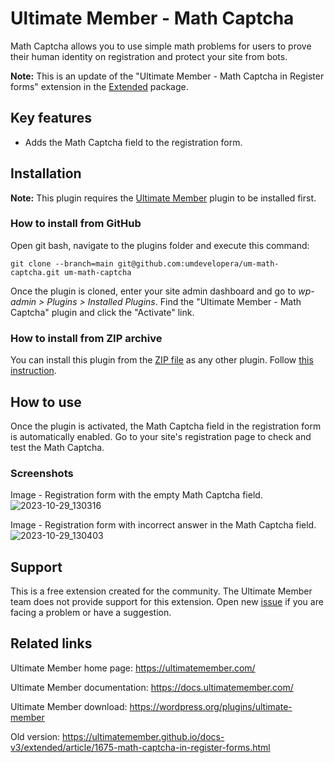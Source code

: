 # Ultimate Member - Math Captcha

Math Captcha allows you to use simple math problems for users to prove their human identity on registration and protect your site from bots.

__Note:__ This is an update of the "Ultimate Member - Math Captcha in Register forms" extension in the [Extended](https://github.com/ultimatemember/Extended/tree/main) package.

## Key features
- Adds the Math Captcha field to the registration form.

## Installation

__Note:__ This plugin requires the [Ultimate Member](https://wordpress.org/plugins/ultimate-member/) plugin to be installed first.

### How to install from GitHub

Open git bash, navigate to the plugins folder and execute this command:

`git clone --branch=main git@github.com:umdevelopera/um-math-captcha.git um-math-captcha`

Once the plugin is cloned, enter your site admin dashboard and go to _wp-admin > Plugins > Installed Plugins_. Find the "Ultimate Member - Math Captcha" plugin and click the "Activate" link.

### How to install from ZIP archive

You can install this plugin from the [ZIP file](https://drive.google.com/file/d/1boyyaOhAJdfxxDkGdRju8048PjnoGqwF/view) as any other plugin. Follow [this instruction](https://wordpress.org/support/article/managing-plugins/#upload-via-wordpress-admin).

## How to use

Once the plugin is activated, the Math Captcha field in the registration form is automatically enabled. Go to your site's registration page to check and test the Math Captcha.

### Screenshots

Image - Registration form with the empty Math Captcha field.
![2023-10-29_130316](https://github.com/umdevelopera/um-math-captcha/assets/113178913/158fca89-b6de-46fd-b8fd-4180e4971f8a)

Image - Registration form with incorrect answer in the Math Captcha field.
![2023-10-29_130403](https://github.com/umdevelopera/um-math-captcha/assets/113178913/abec7bfd-9a44-4115-8ce1-22e2c028a1af)

## Support

This is a free extension created for the community. The Ultimate Member team does not provide support for this extension.
Open new [issue](https://github.com/umdevelopera/um-math-captcha/issues) if you are facing a problem or have a suggestion.

## Related links
Ultimate Member home page: https://ultimatemember.com/

Ultimate Member documentation: https://docs.ultimatemember.com/

Ultimate Member download: https://wordpress.org/plugins/ultimate-member

Old version: https://ultimatemember.github.io/docs-v3/extended/article/1675-math-captcha-in-register-forms.html
